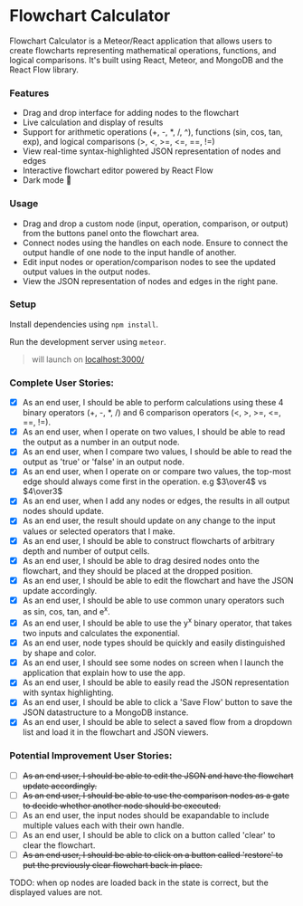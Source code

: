 # Flowchart Calculator

Flowchart Calculator is a Meteor/React application that allows users to create flowcharts representing mathematical operations, functions, and logical comparisons. It's built using React, Meteor, and MongoDB and the React Flow library.

### Features

- Drag and drop interface for adding nodes to the flowchart
- Live calculation and display of results
- Support for arithmetic operations (+, -, *, /, ^), functions (sin, cos, tan, exp), and logical comparisons (>, <, >=, <=, ==, !=)
- View real-time syntax-highlighted JSON representation of nodes and edges
- Interactive flowchart editor powered by React Flow
- Dark mode 🎉

### Usage

- Drag and drop a custom node (input, operation, comparison, or output) from the buttons panel onto the flowchart area.
- Connect nodes using the handles on each node. Ensure to connect the output handle of one node to the input handle of another.
- Edit input nodes or operation/comparison nodes to see the updated output values in the output nodes.
- View the JSON representation of nodes and edges in the right pane.

### Setup

Install dependencies using `npm install`.

Run the development server using `meteor`.
> will launch on <a href="http://localhost:3000/">localhost:3000/</a>

### Complete User Stories:
- [x] As an end user, I should be able to perform calculations using these 4 binary operators (+, -, *, /) and 6 comparison operators (<, >, >=, <=, ==, !=).
- [x] As an end user, when I operate on two values, I should be able to read the output as a number in an output node.
- [x] As an end user, when I compare two values, I should be able to read the output as 'true' or 'false' in an output node.
- [x] As an end user, when I operate on or compare two values, the top-most edge should always come first in the operation. e.g $3\over4$ vs $4\over3$
- [x] As an end user, when I add any nodes or edges, the results in all output nodes should update.
- [x] As an end user, the result should update on any change to the input values or selected operators that I make.
- [x] As an end user, I should be able to construct flowcharts of arbitrary depth and number of output cells.
- [x] As an end user, I should be able to drag desired nodes onto the flowchart, and they should be placed at the dropped position.
- [x] As an end user, I should be able to edit the flowchart and have the JSON update accordingly.
- [x] As an end user, I should be able to use common unary operators such as sin, cos, tan, and e<sup>x</sup>.
- [x] As an end user, I should be able to use the y<sup>x</sup> binary operator, that takes two inputs and calculates the exponential.
- [x] As an end user, node types should be quickly and easily distinguished by shape and color.
- [x] As an end user, I should see some nodes on screen when I launch the application that explain how to use the app.
- [x] As an end user, I should be able to easily read the JSON representation with syntax highlighting.
- [x] As an end user, I should be able to click a 'Save Flow' button to save the JSON datastructure to a MongoDB instance.
- [x] As an end user, I should be able to select a saved flow from a dropdown list and load it in the flowchart and JSON viewers.

### Potential Improvement User Stories:
- [ ] ~~As an end user, I should be able to edit the JSON and have the flowchart update accordingly.~~
- [ ] ~~As an end user, I should be able to use the comparison nodes as a gate to decide whether another node should be executed.~~
- [ ] As an end user, the input nodes should be exapandable to include multiple values each with their own handle.
- [ ] As an end user, I should be able to click on a button called 'clear' to clear the flowchart.
- [ ] ~~As an end user, I should be able to click on a button called 'restore' to put the previously clear flowchart back in place.~~

TODO: when op nodes are loaded back in the state is correct, but the displayed values are not.

